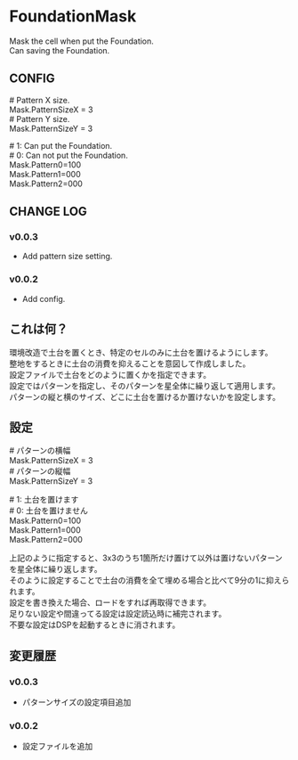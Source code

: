 # FoundationMask

Mask the cell when put the Foundation.  
Can saving the Foundation.  

## CONFIG

\# Pattern X size.  
Mask.PatternSizeX = 3  
\# Pattern Y size.  
Mask.PatternSizeY = 3  

\# 1: Can put the Foundation.  
\# 0: Can not put the Foundation.  
Mask.Pattern0=100  
Mask.Pattern1=000  
Mask.Pattern2=000  

## CHANGE LOG

### v0.0.3

 - Add pattern size setting.

### v0.0.2

 - Add config.

## これは何？

環境改造で土台を置くとき、特定のセルのみに土台を置けるようにします。  
整地をするときに土台の消費を抑えることを意図して作成しました。  
設定ファイルで土台をどのように置くかを指定できます。  
設定ではパターンを指定し、そのパターンを星全体に繰り返して適用します。  
パターンの縦と横のサイズ、どこに土台を置けるか置けないかを設定します。  

## 設定

\# パターンの横幅  
Mask.PatternSizeX = 3  
\# パターンの縦幅  
Mask.PatternSizeY = 3  

\# 1: 土台を置けます  
\# 0: 土台を置けません  
Mask.Pattern0=100  
Mask.Pattern1=000  
Mask.Pattern2=000  

上記のように指定すると、3x3のうち1箇所だけ置けて以外は置けないパターンを星全体に繰り返します。  
そのように設定することで土台の消費を全て埋める場合と比べて9分の1に抑えられます。  
設定を書き換えた場合、ロードをすれば再取得できます。  
足りない設定や間違ってる設定は設定読込時に補完されます。  
不要な設定はDSPを起動するときに消されます。  

## 変更履歴

### v0.0.3

 - パターンサイズの設定項目追加

### v0.0.2

 - 設定ファイルを追加

